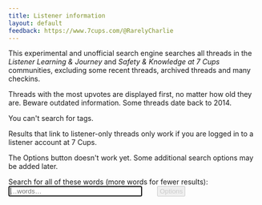 ```yaml
---
title: Listener information
layout: default
feedback: https://www.7cups.com/@RarelyCharlie
---
```

<style>
#res p {margin: 0 0 .5ex 0; font-weight: bold; letter-spacing: .75px;}
a {text-decoration: none;}
small {margin-left: 2em; font-weight: normal; letter-spacing: 0;}
button {padding: 2px 4px; border: 1px solid #000; border-radius: 2px; margin-left: 2em;
	color: #ccc; border-color: #ccc;}
input {width: 20em;}
</style>
<script src="https://cdnjs.cloudflare.com/ajax/libs/elasticlunr/0.9.6/elasticlunr.min.js"></script>

This experimental and unofficial search engine searches all threads in the *Listener Learning & Journey* and *Safety & Knowledge at 7 Cups* communities, excluding some recent threads, archived threads and many checkins.

Threads with the most upvotes are displayed first, no matter how old they are. Beware outdated information. Some threads date back to 2014.

You can't search for tags.

Results that link to listener-only threads only work if you are logged in to a listener account at 7 Cups.

The Options button doesn't work yet. Some additional search options may be added later.

<p>Search for all of these words (more words for fewer results):<br>
<input type="text" id="words" onkeydown="searchkey(this)" placeholder="…words…" autocomplete="off" autofocus> <i class="fa fa-search"></i> <button title="Sorry, not implemented yet!">Options <i class="fa fa-caret-down"></i></button></p>
<p><span id="count"><i class="fa fa-spinner fa-spin"></i></span> <span id="display"></span></p>
<div id="res"></div>
<script>
acfi = null
idx = null

count = null
results = null
display = null

config = {
	fields: {
		head: {boost: 2},
		body: {boost: 1},
		},
	bool: 'AND'
	}

months = ['January', 'February', 'March', 'April', 'May', 'June', 'July', 'August', 'September', 'October', 'November', 'December']
urlfrag = (elem, id) => (elem? acfi[elem][id] : acfi.corpus[id].head).replace(/\W/g, '') + '_' + id

initsearch = async function () {
	count = document.getElementById('count')
	
	var r = await fetch('https://rarelycharlie.github.io/assets/info/acfi.json')
	acfi = await r.json()
	
	count.textContent = ''
		
	acfi.cat = {
		149: 'Listener Learning & Journey',
		181: 'Safety & Knowledge at 7 Cups'
		}
	
	idx = elasticlunr.Index.load(acfi.index)

	display = document.getElementById('display')
	results = document.getElementById('res')
	}
initsearch()
		
wait = 0
searchkey = () => {
	if (wait) clearTimeout(wait)
	wait = setTimeout(search, 600)
	}

search = () => {
	var w = document.getElementById('words').value.trim()
	if (w == '') {
		count.hidden = true
		display.hidden = true
		return
		}
	var res = idx.search(w, config)

	var hit = []
	for (let r of res) hit.push(acfi.corpus[r.ref])
	hit = hit.filter(t => t.forum != 1886 && t.forum != 1682) // exclude archive, checkin
	hit = hit.sort((a, b) => b.up - a.up)
		
	var list = '', n = 0
	for (let thread of hit) {
		let url = 'https://www.7cups.com/forum/'
		  + urlfrag('cat', thread.cat) + '/'
		  + urlfrag('forum', thread.forum) + '/'
		  + urlfrag('', thread.id) + '/1/'

		let aa = acfi.author[thread.by].split(','),
			author = aa[0],
			avatar = aa[1],
			profile = author == 'null'? 'unknown' :
				'<a href="https://www.7cups.com/@' + author + '" target="_blank" '
		    		+ 'title="' + author + (author.endsWith('s')? '\'' : '\'s')
				+ ' profile">@' + author + '</a>',
			when = new Date(thread.at * 1000)

		list += '<p><a href="' + url + '" target="_blank" rel="noreferrer noopener">' + thread.head + '</a> '
		  + '<br><small>'
		  + ' <i class="fa fa-arrow-up"></i> ' + thread.up.toLocaleString()
		  + ' by ' + profile 
		  + ' in ' + months[when.getMonth()] + ' ' + when.getFullYear()
		  + '</small></p>\n'
		if (++n == 100) break
		}

	count.hidden = false
	count.textContent = 'hit.length == 1? '1 thread found.' : hit.length + ' threads found.'
	
	display.hidden = hit.length < 100
	display.textContent = hit.length > 100? 'Displaying first 100.' : ''
	 	
	results.innerHTML = list
	}
</script>
